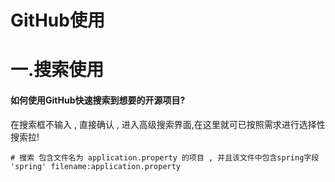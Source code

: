 # GitHub使用



# 一.搜索使用

#### 如何使用GitHub快速搜索到想要的开源项目?

在搜索框不输入 , 直接确认 , 进入高级搜索界面,在这里就可已按照需求进行选择性搜索拉!

```shell
# 搜索 包含文件名为 application.property 的项目 , 并且该文件中包含spring字段
'spring' filename:application.property
```

